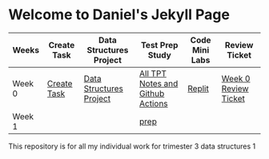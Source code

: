# Welcome to Daniel's Jekyll Page

|Weeks|Create Task|Data Structures Project|Test Prep Study|Code Mini Labs|Review Ticket|
| - | - | - | - | - | - | 
|Week 0|[Create Task](https://danny4w.github.io/csp-tri3/Create%20Task%20Project)|[Data Structures Project](https://danny4w.github.io/csp-tri3/Data%20Structures%20Project)|[All TPT Notes and Github Actions](https://danny4w.github.io/csp-tri3/Test%20Prep%20Study)|[Replit](https://replit.com/@Danny4w/csp-tri3#.replit)|[Week 0 Review Ticket](https://github.com/Danny4w/csp-tri3/issues/1)|
|Week 1||  |[prep](https://danny4w.github.io/csp-tri3/Test%20Prep%20Study)

This repository is for all my individual work for trimester 3 data structures 1
